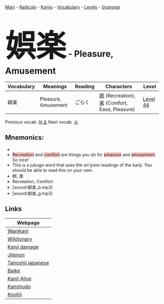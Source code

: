 <style> bigfont {font-size: 100px}</style>
[Main](../README.md) -
[Radicals](../radicals.md) -
[Kanjis](../kanjis.md) -
[Vocabulary](../vocabulary.md) -
[Levels](../levels.md) -
[Grammar](../grammar.md)
# <bigfont> 娯楽</bigfont> - Pleasure, Amusement 

| Vocabulary | Meanings | Reading | Characters | Level |
| --- | --- | --- | --- | --- |
| 娯楽 | Pleasure, Amusement | ごらく |  [娯](../kanjis/娯.md) (Recreation), [楽](../kanjis/楽.md) (Comfort, Ease, Pleasure) | [Level 44](../levels/wk_level44.md) |

Previous vocab: [叱る](叱る.md) Next vocab: [斗](斗.md) 

## Mnemonics:

* 
* <span style="background-color:#ffcccb"> Recreation</span> and <span style="background-color:#ffcccb"> comfort</span> are things you do for <span style="background-color:#ffcccb"> pleasure</span> and <span style="background-color:#ffcccb"> amusement</span>. So nice!
* This is a jukugo word that uses the on'yomi readings of the kanji. You should be able to read this on your own.
* 娯, 楽
* Recreation, Comfort
* [sound:娯楽_b.mp3]
* [sound:娯楽_g.mp3]


## Links 

| Webpage |
| --- |
| [Wanikani          ](https://www.wanikani.com/kanji/娯楽) |
| [Wiktionary        ](https://en.wiktionary.org/wiki/娯楽) |
| [Kanji damage      ](http://www.kanjidamage.com/kanji/search?utf8=✓&q=娯楽) |
| [Jitenon           ](https://jitenon.com/kanji/娯楽) |
| [Tanoshii japanese ](https://www.tanoshiijapanese.com/dictionary/kanji.cfm?k=娯楽) |
| [Baike             ](https://baike.baidu.com/item/娯楽) |
| [Kanji Alive       ](https://app.kanjialive.com/娯楽) |
| [Kanshudo          ](https://www.kanshudo.com/searchmn?q=娯楽) |
| [Koohii            ](https://kanji.koohii.com/study/kanji/娯楽) |
